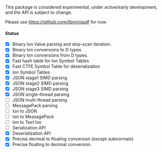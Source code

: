 
This package is considered experimental, under active/early development, and the API is subject to change.

Please use https://github.com/libmir/asdf for now.

#### Status

 - [x] Binary Ion Value parsing and skip-scan iteration.
 - [x] Binary Ion conversions to D types.
 - [x] Binary Ion conversions from D types.
 - [x] Fast hash table for Ion Symbol Tables
 - [x] Fast CTFE Symbol Table for deserialization
 - [x] Ion Symbol Tables
 - [x] JSON stage1 SIMD parsing
 - [x] JSON stage2 SIMD parsing
 - [x] JSON stage3 SIMD parsing
 - [x] JSON single-thread parsing
 - [ ] JSON multi-thread parsing
 - [ ] MessagePack parsing
 - [ ] Ion to JSON
 - [ ] Ion to MessagePack
 - [ ] Ion to Text Ion
 - [ ] Serialization API
 - [x] Deserialization API
 - [x] Precise decimal to floating conversion (except subnormals)
 - [x] Precise floating to decimal conversion.
